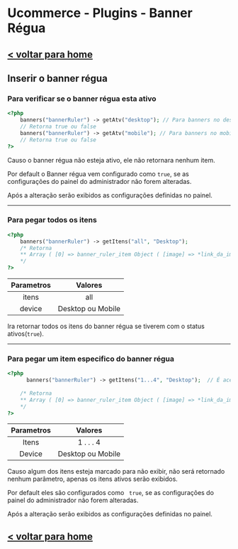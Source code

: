 # Ucommerce - Plugins - Banner Régua

## [< voltar para home](/UcommerceDocs)

## Inserir o banner régua

### Para verificar se o banner régua esta ativo
```php
<?php
	banners("bannerRuler") -> getAtv("desktop"); // Para banners no desktop
	// Retorna true ou false
	banners("bannerRuler") -> getAtv("mobile");	// Para banners no mobile
	// Retorna true ou false
?>
```
Causo o banner régua não esteja ativo, ele não retornara nenhum item.

Por default o Banner régua vem configurado como `true`, se as configurações do painel do administrador não forem alteradas.

Após a alteração serão exibidos as configurações definidas no painel. 

------

### Para pegar todos os itens

```php
<?php
	banners("bannerRuler") -> getItens("all", "Desktop");
	/* Retorna
	** Array ( [0] => banner_ruler_item Object ( [image] => *link_da_imagem* [title] => Titulo [subtitle] => Subtitulo [status] => *true ou false* ) ) 
	*/
?>
```

| Parametros |      Valores      |
| :--------: | :---------------: |
|   itens    |        all        |
|   device   | Desktop ou Mobile |


Ira retornar todos os itens do banner régua se tiverem com o status ativos(`true`).

------

### Para pegar um item especifico do banner régua

```php
<?php
	  banners("bannerRuler") -> getItens("1...4", "Desktop");  // É aceito de 1 a 4 , em device defina se é Desktop ou  Mobile
	  
	/* Retorna
	** Array ( [0] => banner_ruler_item Object ( [image] => *link_da_imagem* [title] => Titulo [subtitle] => Subtitulo [status] => *true ou false* ) ) 
	*/
?>
```

| Parametros |      Valores      |
| :--------: | :---------------: |
|   Itens    |     1 . . . 4     |
|   Device   | Desktop ou Mobile |

Causo algum dos itens esteja marcado para não exibir, não será retornado nenhum parâmetro, apenas os itens ativos serão exibidos.

Por default eles são configurados como ` true`, se as configurações do painel do administrador não forem alteradas.

Após a alteração serão exibidos as configurações definidas no painel.

## [< voltar para home](/UcommerceDocs)